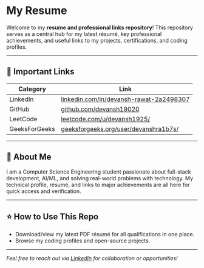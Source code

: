 # My Resume

Welcome to my **resume and professional links repository**! This repository serves as a central hub for my latest résumé, key professional achievements, and useful links to my projects, certifications, and coding profiles.

---

## 🔗 Important Links

| Category               | Link                                                                                       |
|------------------------|--------------------------------------------------------------------------------------------|
| LinkedIn               | [linkedin.com/in/devansh-rawat-2a2498307](https://www.linkedin.com/in/devansh-rawat-2a2498307/)                   |
| GitHub                 | [github.com/devansh19020](https://github.com/devansh19020)                                |
| LeetCode               | [leetcode.com/u/devansh1925/](https://leetcode.com/u/devansh1925/)                            | 
| GeeksForGeeks          | [geeksforgeeks.org/user/devanshra1b7s/](https://www.geeksforgeeks.org/user/devanshra1b7s/)                            | 


---

## 📝 About Me

I am a Computer Science Engineering student passionate about full-stack development, AI/ML, and solving real-world problems with technology. My technical profile, résumé, and links to major achievements are all here for quick access and verification.

---

## ⭐ How to Use This Repo

- Download/view my latest PDF résumé for all qualifications in one place.
- Browse my coding profiles and open-source projects.

---

*Feel free to reach out via [LinkedIn](https://www.linkedin.com/in/yourusername) for collaboration or opportunities!*
